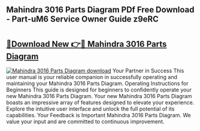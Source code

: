 ## Mahindra 3016 Parts Diagram PDf Free Download - Part-uM6 Service Owner Guide z9eRC

# <h2><a href="http://dfk88a3.blite.top/?on=Mahindra+3016+Parts+Diagram">🔗Download New 👉🔴 Mahindra 3016 Parts Diagram</a></h2>

[![Mahindra 3016 Parts Diagram download](https://i.imgur.com/lujVjoI.png)](http://dfk88a3.blite.top/?on=Mahindra+3016+Parts+Diagram)
Your Partner in Success This user manual is your reliable companion in successfully operating and maintaining your Mahindra 3016 Parts Diagram. Operating Instructions for Beginners This guide is designed for beginners to confidently operate your new Mahindra 3016 Parts Diagram. Your new Mahindra 3016 Parts Diagram boasts an impressive array of features designed to elevate your experience. Explore the intuitive user interface and unlock the full potential of its capabilities. Your Feedback is Important Mahindra 3016 Parts Diagram. We value your input and are committed to continuous improvement.
